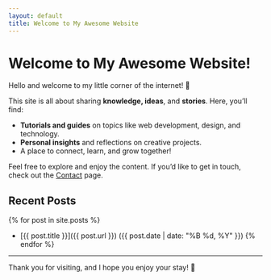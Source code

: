 ```yaml
---
layout: default
title: Welcome to My Awesome Website
---
```


# Welcome to My Awesome Website!

Hello and welcome to my little corner of the internet! 🎉  

This site is all about sharing **knowledge, ideas**, and **stories**. Here, you’ll find:

- **Tutorials and guides** on topics like web development, design, and technology.
- **Personal insights** and reflections on creative projects.
- A place to connect, learn, and grow together!

Feel free to explore and enjoy the content. If you’d like to get in touch, check out the [Contact](contact.html) page.  

## Recent Posts
{% for post in site.posts %}
- [{{ post.title }}]({{ post.url }}) ({{ post.date | date: "%B %d, %Y" }})
{% endfor %}

---

Thank you for visiting, and I hope you enjoy your stay! 🌟
